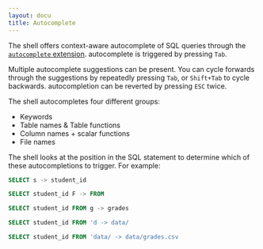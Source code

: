 ```yaml
---
layout: docu
title: Autocomplete
---
```


The shell offers context-aware autocomplete of SQL queries through the [`autocomplete` extension](../../extensions/autocomplete). autocomplete is triggered by pressing `Tab`.

Multiple autocomplete suggestions can be present. You can cycle forwards through the suggestions by repeatedly pressing `Tab`, or `Shift+Tab` to cycle backwards. autocompletion can be reverted by pressing `ESC` twice.

The shell autocompletes four different groups:

* Keywords
* Table names & Table functions
* Column names + scalar functions
* File names

The shell looks at the position in the SQL statement to determine which of these autocompletions to trigger. For example:

```sql
SELECT s -> student_id
```
```sql
SELECT student_id F -> FROM
```
```sql
SELECT student_id FROM g -> grades
```
```sql
SELECT student_id FROM 'd -> data/
```
```sql
SELECT student_id FROM 'data/ -> data/grades.csv
```

